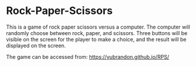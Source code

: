 # Rock-Paper-Scissors

This is a game of rock paper scissors versus a computer. The computer will randomly choose between rock, paper, and scissors. Three buttons will be visible on the screen for the player to make a choice, and the result will be displayed on the screen.

The game can be accessed from: https://yubrandon.github.io/RPS/
